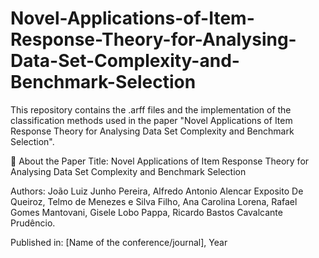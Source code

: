 # Novel-Applications-of-Item-Response-Theory-for-Analysing-Data-Set-Complexity-and-Benchmark-Selection

This repository contains the .arff files and the implementation of the classification methods used in the paper "Novel Applications of Item Response Theory for Analysing Data Set Complexity and Benchmark Selection".

📄 About the Paper
Title: Novel Applications of Item Response Theory for Analysing Data Set Complexity and Benchmark Selection

Authors: João Luiz Junho Pereira, Alfredo Antonio Alencar Exposito De Queiroz, Telmo de Menezes e Silva Filho, Ana Carolina Lorena, Rafael Gomes Mantovani, Gisele Lobo Pappa, Ricardo Bastos Cavalcante Prudêncio.

Published in: [Name of the conference/journal], Year
